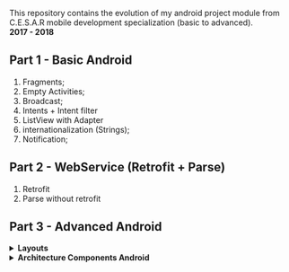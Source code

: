 This repository contains the evolution of my android project module from C.E.S.A.R mobile development specialization (basic to advanced). </br>
**2017 - 2018**


## Part 1 - Basic Android
1. Fragments; 
2. Empty Activities; 
3. Broadcast;
4. Intents + Intent filter
5. ListView with Adapter
6. internationalization (Strings);
7. Notification;

## Part 2 - WebService (Retrofit + Parse)
1. Retrofit
2. Parse without retrofit

## Part 3 - Advanced Android

<details>
<summary><b>Layouts</b></summary>

* Constraint Layout

</details>

<details>
<summary><b>Architecture Components Android</b></summary>

* [Live Data](https://developer.android.com/topic/libraries/architecture/livedata.html)
* [View Model](https://developer.android.com/topic/libraries/architecture/viewmodel.html)

</details>
